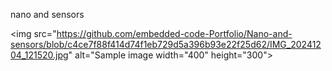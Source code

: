 nano and sensors

<img src="https://github.com/embedded-code-Portfolio/Nano-and-sensors/blob/c4ce7f88f414d74f1eb729d5a396b93e22f25d62/IMG_20241204_121520.jpg" alt="Sample image width="400" height="300">
